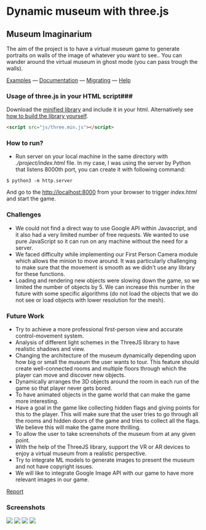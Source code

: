 Dynamic museum with three.js
========

## Museum Imaginarium ##

The aim of the project is to have a virtual museum game to generate portraits on walls of the image of whatever you want to see.. You can wander around the virtual museum in ghost mode (you can pass trough the walls).

[Examples](http://threejs.org/) — [Documentation](http://threejs.org/docs/) — [Migrating](https://github.com/mrdoob/three.js/wiki/Migration) — [Help](http://stackoverflow.com/questions/tagged/three.js)

### Usage of three.js in your HTML script###

Download the [minified library](http://threejs.org/build/three.min.js) and include it in your html.
Alternatively see [how to build the library yourself](https://github.com/mrdoob/three.js/wiki/build.py,-or-how-to-generate-a-compressed-Three.js-file).

```html
<script src="js/three.min.js"></script>
```
### How to run? ###
- Run server on your local machine in the same directory with *./project/index.html* file.
In my case, I was using the server by Python that listens 8000th port, you can create it with following command:
```
$ python3 -m http.server
```
And go to the [http://localhost:8000](http://localhost:8000/) from your browser to trigger *index.html* and start the game.
  
### Challenges ###
- We could not find a direct way to use Google API within Javascript, and it also had a very limited number of free requests. We wanted to use pure JavaScript so it can run on any machine without the need for a server.
- We faced difficulty while implementing our First Person Camera module which allows the minion to move around. It was particularly challenging to make sure that the movement is smooth as we didn't use any library for these functions.
- Loading and rendering new objects were slowing down the game, so we limited the number of objects by 5. We can increase this number in the future with some specific algorithms (do not load the objects that we do not see or load objects with lower resolution for the mesh).

### Future Work ###
- Try to achieve a more professional first-person view and accurate control-movement system.
- Analysis of different light schemes in the ThreeJS library to have realistic shadows and view.
- Changing the architecture of the museum dynamically depending upon how big or small the museum the user wants to tour. This feature should create well-connected rooms and multiple floors through which the player can move and discover new objects. 
- Dynamically arranges the 3D objects around the room in each run of the game so that player never gets bored.
- To have animated objects in the game world that can make the game more interesting. 
- Have a goal in the game like collecting hidden flags and giving points for this to the player. This will make sure that the user tries to go through all the rooms and hidden doors of the game and tries to collect all the flags. We believe this will make the game more thrilling. 
- To allow the user to take screenshots of the museum from at any given point. 
- With the help of the ThreeJS library, support the VR or AR devices to enjoy a virtual museum from a realistic perspective.
- Try to integrate ML models to generate images to present the museum and not have copyright issues.
- We will like to integrate Google Image API with our game to have more relevant images in our game.

[Report](https://github.com/KerimKochekov/threejs-museum/blob/main/Museum_Imaginarium_Report.pdf)

### Screenshots ###
![](https://github.com/KerimKochekov/WebGL-Project/blob/main/assets/screenshots/0.PNG)
![](https://github.com/KerimKochekov/WebGL-Project/blob/main/assets/screenshots/1.PNG)
![](https://github.com/KerimKochekov/WebGL-Project/blob/main/assets/screenshots/2.PNG)
![](https://github.com/KerimKochekov/WebGL-Project/blob/main/assets/screenshots/3.PNG)
